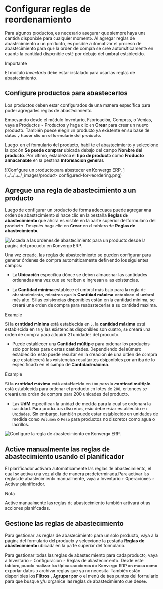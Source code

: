 # Configurar reglas de reordenamiento

Para algunos productos, es necesario asegurar que siempre haya una cantida
disponible para cualquier momento. Al agregar reglas de abastecimiento a un
producto, es posible automatizar el proceso de abastecimiento para que la
orden de compra se cree automáticamente en cuanto la cantidad disponible esté
por debajo del umbral establecido.

<div class="alert alert-warning">
<p class="alert-title">
Importante</p><p>El módulo <em>Inventario</em> debe estar instalado para usar las reglas de abastecimiento.</p>
</div>

## Configure productos para abastecerlos

Los productos deben estar configurados de una manera específica para poder
agregarles reglas de abastecimiento.

Empezando desde el módulo Inventario, Fabricación, Compras, o Ventas, vaya a
Productos ‣ Productos y haga clic en **Crear** para crear un nuevo producto.
También puede elegir un producto ya existente en su base de datos y hacer clic
en el formulario del producto.

Luego, en el formulario del producto, habilite el abastecimiento y seleccione
la opción **Se puede comprar** ubicada debajo del campo **Nombre del
producto**. Por último, establezca el **tipo de producto** como **Producto
almacenable** en la pestaña **Información general**.

![Configure un producto para abastecer en Konvergo ERP. ](../../../../_images/product-
configured-for-reordering.png)

## Agregue una regla de abastecimiento a un producto

Luego de configurar un producto de forma adecuada puede agregar una orden de
abastecimiento si hace clic en la pestaña **Reglas de abastecimiento** que
ahora es visible en la parte superior del formulario del producto. Después
haga clic en **Crear** en el tablero de **Reglas de abastecimiento**.

![Acceda a las ordenes de abastecimiento para un producto desde la página del
producto en Konvergo ERP. ](../../../../_images/reordering-rules-tab.png)

Una vez creado, las reglas de abastecimiento se pueden configurar para generar
órdenes de compra automáticamente definiendo los siguientes campos:

  * La **Ubicación** especifica dónde se deben almacenar las cantidades ordenadas una vez que se reciben e ingresan a las existencias.

  * La **Cantidad mínima** establece el umbral más bajo para la regla de abastecimiento, mientras que la **Cantidad máxima** establece el umbral más alto. Si las existencias disponibles están en la cantidad mínima, se creará una orden de compra para reabastecerlas a su cantidad máxima.

> <div class="alert alert-success">
<p class="alert-title">
Example</p><p>Si la <b>cantidad mínima</b> está establecida en <code>5</code>, la <b>cantidad máxima</b> está establecida en <code>25</code> y las existencias disponibles son cuatro, se creará una orden de compra para adquirir 21 unidades del producto.</p>
</div>

  * Puede establecer una **Cantidad múltiple** para ordenar los productos solo por lotes para ciertas cantidades. Dependiendo del número establecido, esto puede resultar en la creación de una orden de compra que establecerá las existencias resultantes dsiponibles por arriba de lo especificado en el campo de **Cantidad máxima**.

> <div class="alert alert-success">
<p class="alert-title">
Example</p><p>Si la <b>cantidad máxima</b> está establecida en <code>100</code> pero la <b>cantidad múltiple</b> está establecida para ordenar el producto en lotes de <code>200</code>, entonces se creará una orden de compra para 200 unidades del producto.</p>
</div>

  * Las **UdM** especifican la unidad de medida para la cual se ordenará la cantidad. Para productos discretos, esto debe estar establecido en `Unidades`. Sin embargo, también puede estar establecido en unidades de medida como `Volumen` o `Peso` para productos no discretos como agua o ladrillos.

![Configure la regla de abastecimiento en
Konvergo ERP.](../../../../_images/reordering-rule-configuration1.png)

## Active manualmente las reglas de abastecimiento usando el planificador

El planificador activará automáticamente las reglas de abastecimiento, el cual
se activa una vez al día de manera predeterminada.Para activar las reglas de
abastecimiento manualmente, vaya a Inventario ‣ Operaciones ‣ Activar
planificador.

<div class="alert alert-primary">
<p class="alert-title">
Nota</p><p>Active manualmente las reglas de abastecimiento también activará otras acciones planificadas.</p>
</div>

## Gestione las reglas de abastecimiento

Para gestionar las reglas de abastecimiento para un solo producto, vaya a la
página del formulario del producto y seleccione la pestaña **Reglas de
abastecimiento** ubicada en la parte superior del formulario.

Para gestionar todas las reglas de abastecimiento para cada producto, vaya a
Inventario ‣ Configuración ‣ Reglas de abastecimiento. Desde este tablero,
puede realizar las típicas acciones de Konvergo ERP en masa como exportar datos o
archivar reglas que ya no necesita. También están disponibles los **Filtros**
, **Agrupar por** o el menú de tres puntos del formulario para que busque y/u
organice las reglas de abastecimiento que desee.

